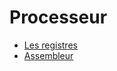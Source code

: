 # Processeur

- [Les registres](./processeur_generalites.md)
- [Assembleur](./processeur_assembleur.md)
